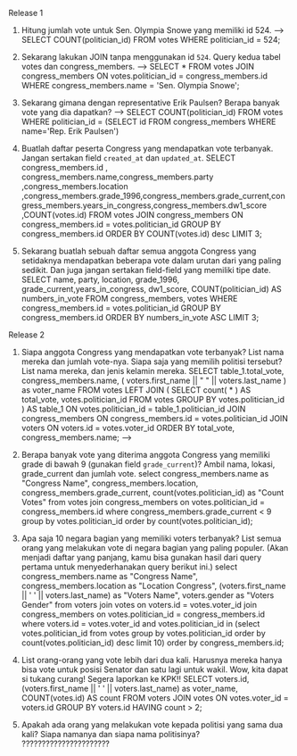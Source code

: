 Release 1

1. Hitung jumlah vote untuk Sen. Olympia Snowe yang memiliki id 524. -->
SELECT COUNT(politician_id) FROM votes WHERE politician_id = 524;

2. Sekarang lakukan JOIN tanpa menggunakan id `524`. Query kedua tabel votes dan congress_members. -->
SELECT * FROM votes JOIN congress_members ON votes.politician_id = congress_members.id WHERE congress_members.name  = 'Sen. Olympia Snowe';

3. Sekarang gimana dengan representative Erik Paulsen? Berapa banyak vote yang dia dapatkan? -->
SELECT COUNT(politician_id) FROM votes WHERE politician_id = (SELECT id FROM congress_members WHERE name='Rep. Erik Paulsen')

4. Buatlah daftar peserta Congress yang mendapatkan vote terbanyak. Jangan sertakan field `created_at` dan `updated_at`.
SELECT congress_members.id , congress_members.name,congress_members.party ,congress_members.location ,congress_members.grade_1996,congress_members.grade_current,congress_members.years_in_congress,congress_members.dw1_score ,COUNT(votes.id) FROM votes JOIN congress_members ON congress_members.id = votes.politician_id GROUP BY congress_members.id ORDER BY COUNT(votes.id) desc LIMIT 3;

5. Sekarang buatlah sebuah daftar semua anggota Congress yang setidaknya mendapatkan beberapa vote dalam urutan dari yang paling sedikit. Dan juga jangan sertakan field-field yang memiliki tipe date.
SELECT name, party, location, grade_1996, grade_current,years_in_congress, dw1_score, COUNT(politician_id) AS numbers_in_vote FROM congress_members, votes WHERE congress_members.id = votes.politician_id GROUP BY congress_members.id ORDER BY numbers_in_vote ASC LIMIT 3;

Release 2

1. Siapa anggota Congress yang mendapatkan vote terbanyak? List nama mereka dan jumlah vote-nya. Siapa saja yang memilih politisi tersebut? List nama mereka, dan jenis kelamin mereka.
SELECT table_1.total_vote, congress_members.name, ( voters.first_name || " " || voters.last_name ) as voter_name FROM votes LEFT JOIN ( SELECT count( * ) AS total_vote, votes.politician_id FROM votes GROUP BY votes.politician_id ) AS table_1 ON votes.politician_id = table_1.politician_id JOIN congress_members ON congress_members.id = votes.politician_id JOIN voters ON voters.id = votes.voter_id ORDER BY total_vote, congress_members.name; -->

2. Berapa banyak vote yang diterima anggota Congress yang memiliki grade di bawah 9 (gunakan field `grade_current`)? Ambil nama, lokasi, grade_current dan jumlah vote.
select congress_members.name as "Congress Name", congress_members.location, congress_members.grade_current, count(votes.politician_id) as "Count Votes" from votes join congress_members on votes.politician_id = congress_members.id where congress_members.grade_current < 9 group by votes.politician_id order by count(votes.politician_id);

3. Apa saja 10 negara bagian yang memiliki voters terbanyak? List semua orang yang melakukan vote di negara bagian yang paling populer. (Akan menjadi daftar yang panjang, kamu bisa gunakan hasil dari query pertama untuk menyederhanakan query berikut ini.)
select congress_members.name as "Congress Name", congress_members.location as "Location Congress", (voters.first_name || ' ' || voters.last_name) as "Voters Name", voters.gender as "Voters Gender" from voters join votes on voters.id = votes.voter_id join congress_members on votes.politician_id = congress_members.id where voters.id = votes.voter_id and votes.politician_id in (select votes.politician_id from votes group by votes.politician_id order by count(votes.politician_id) desc limit 10) order by congress_members.id;


4. List orang-orang yang vote lebih dari dua kali. Harusnya mereka hanya bisa vote untuk posisi Senator dan satu lagi untuk wakil. Wow, kita dapat si tukang curang! Segera laporkan ke KPK!!
SELECT voters.id, (voters.first_name || ' ' || voters.last_name) as voter_name, COUNT(votes.id) AS count FROM voters JOIN votes ON votes.voter_id = voters.id GROUP BY voters.id HAVING count > 2;

5. Apakah ada orang yang melakukan vote kepada politisi yang sama dua kali? Siapa namanya dan siapa nama politisinya?
??????????????????????
